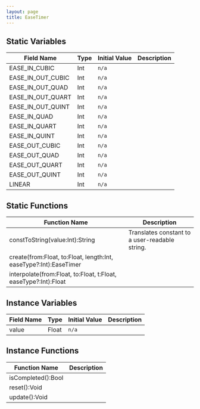 ```yaml
---
layout: page
title: EaseTimer
---
```


## Static Variables

| Field Name | Type | Initial Value | Description |
| ------------ | ------ | --------------- | ------------- |
| EASE_IN_CUBIC | Int | `n/a` |  |
| EASE_IN_OUT_CUBIC | Int | `n/a` |  |
| EASE_IN_OUT_QUAD | Int | `n/a` |  |
| EASE_IN_OUT_QUART | Int | `n/a` |  |
| EASE_IN_OUT_QUINT | Int | `n/a` |  |
| EASE_IN_QUAD | Int | `n/a` |  |
| EASE_IN_QUART | Int | `n/a` |  |
| EASE_IN_QUINT | Int | `n/a` |  |
| EASE_OUT_CUBIC | Int | `n/a` |  |
| EASE_OUT_QUAD | Int | `n/a` |  |
| EASE_OUT_QUART | Int | `n/a` |  |
| EASE_OUT_QUINT | Int | `n/a` |  |
| LINEAR | Int | `n/a` |  |


## Static Functions

| Function Name | Description |
| --------------- | ------------- |
| constToString(value:Int):String | Translates constant to a user-readable string. |
| create(from:Float, to:Float, length:Int, easeType?:Int):EaseTimer |  |
| interpolate(from:Float, to:Float, t:Float, easeType?:Int):Float |  |


## Instance Variables

| Field Name | Type | Initial Value | Description |
| ------------ | ------ | --------------- | ------------- |
| value | Float | `n/a` |  |


## Instance Functions

| Function Name | Description |
| --------------- | ------------- |
| isCompleted():Bool |  |
| reset():Void |  |
| update():Void |  |


